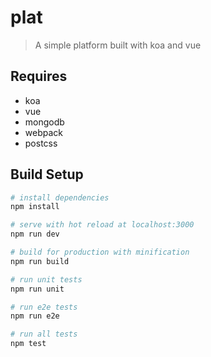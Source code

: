 # plat

> A simple platform built with koa and vue

## Requires

- koa
- vue
- mongodb
- webpack
- postcss

## Build Setup

``` bash
# install dependencies
npm install

# serve with hot reload at localhost:3000
npm run dev

# build for production with minification
npm run build

# run unit tests
npm run unit

# run e2e tests
npm run e2e

# run all tests
npm test
```
